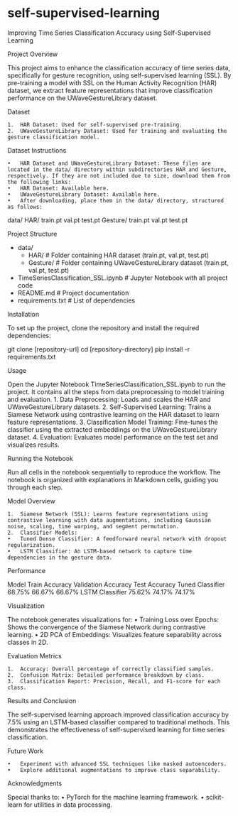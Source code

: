 # self-supervised-learning



Improving Time Series Classification Accuracy using Self-Supervised Learning

Project Overview

This project aims to enhance the classification accuracy of time series data, specifically for gesture recognition, using self-supervised learning (SSL). By pre-training a model with SSL on the Human Activity Recognition (HAR) dataset, we extract feature representations that improve classification performance on the UWaveGestureLibrary dataset.

Dataset

	1.	HAR Dataset: Used for self-supervised pre-training.
	2.	UWaveGestureLibrary Dataset: Used for training and evaluating the gesture classification model.

Dataset Instructions

	•	HAR Dataset and UWaveGestureLibrary Dataset: These files are located in the data/ directory within subdirectories HAR and Gesture, respectively. If they are not included due to size, download them from the following links:
	•	HAR Dataset: Available here.
	•	UWaveGestureLibrary Dataset: Available here.
	•	After downloading, place them in the data/ directory, structured as follows:

data/
    HAR/
        train.pt
        val.pt
        test.pt
    Gesture/
        train.pt
        val.pt
        test.pt



Project Structure

- data/
  - HAR/                # Folder containing HAR dataset (train.pt, val.pt, test.pt)
  - Gesture/            # Folder containing UWaveGestureLibrary dataset (train.pt, val.pt, test.pt)
- TimeSeriesClassification_SSL.ipynb   # Jupyter Notebook with all project code
- README.md                             # Project documentation
- requirements.txt                      # List of dependencies

Installation

To set up the project, clone the repository and install the required dependencies:

git clone [repository-url]
cd [repository-directory]
pip install -r requirements.txt

Usage

Open the Jupyter Notebook TimeSeriesClassification_SSL.ipynb to run the project. It contains all the steps from data preprocessing to model training and evaluation.
	1.	Data Preprocessing: Loads and scales the HAR and UWaveGestureLibrary datasets.
	2.	Self-Supervised Learning: Trains a Siamese Network using contrastive learning on the HAR dataset to learn feature representations.
	3.	Classification Model Training: Fine-tunes the classifier using the extracted embeddings on the UWaveGestureLibrary dataset.
	4.	Evaluation: Evaluates model performance on the test set and visualizes results.

Running the Notebook

Run all cells in the notebook sequentially to reproduce the workflow. The notebook is organized with explanations in Markdown cells, guiding you through each step.

Model Overview

	1.	Siamese Network (SSL): Learns feature representations using contrastive learning with data augmentations, including Gaussian noise, scaling, time warping, and segment permutation.
	2.	Classifier Models:
	•	Tuned Dense Classifier: A feedforward neural network with dropout regularization.
	•	LSTM Classifier: An LSTM-based network to capture time dependencies in the gesture data.

Performance

Model	Train Accuracy	Validation Accuracy	Test Accuracy
Tuned Classifier	68.75%	66.67%	66.67%
LSTM Classifier	75.62%	74.17%	74.17%

Visualization

The notebook generates visualizations for:
	•	Training Loss over Epochs: Shows the convergence of the Siamese Network during contrastive learning.
	•	2D PCA of Embeddings: Visualizes feature separability across classes in 2D.

Evaluation Metrics

	1.	Accuracy: Overall percentage of correctly classified samples.
	2.	Confusion Matrix: Detailed performance breakdown by class.
	3.	Classification Report: Precision, Recall, and F1-score for each class.

Results and Conclusion

The self-supervised learning approach improved classification accuracy by 7.5% using an LSTM-based classifier compared to traditional methods. This demonstrates the effectiveness of self-supervised learning for time series classification.

Future Work

	•	Experiment with advanced SSL techniques like masked autoencoders.
	•	Explore additional augmentations to improve class separability.

Acknowledgments

Special thanks to:
	•	PyTorch for the machine learning framework.
	•	scikit-learn for utilities in data processing.


